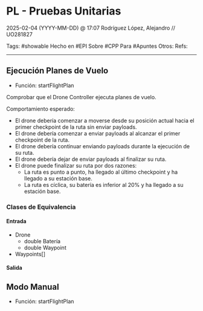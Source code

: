 # PL - Pruebas Unitarias
2025-02-04 (YYYY-MM-DD) @ 17:07
Rodríguez López, Alejandro // UO281827

Tags:
	#showable
	Hecho en #EPI
	Sobre #CPP
	Para #Apuntes
	Otros:
	Refs:
 
<hr>

## Ejecución Planes de Vuelo

- Función: startFlightPlan

Comprobar que el Drone Controller ejecuta planes de vuelo.

Comportamiento esperado:

- El drone debería comenzar a moverse desde su posición actual hacia el primer checkpoint de la ruta sin enviar payloads.
- El drone debería comenzar a enviar payloads al alcanzar el primer checkpoint de la ruta.
- El drone debería continuar enviando payloads durante la ejecución de su ruta.
- El drone debería dejar de enviar payloads al finalizar su ruta.
- El drone puede finalizar su ruta por dos razones:
	- La ruta es punto a punto, ha llegado al último checkpoint y ha llegado a su estación base.
	- La ruta es cíclica, su batería es inferior al 20% y ha llegado a su estación base.

### Clases de Equivalencia

#### Entrada
- Drone
	- double Batería
	- double Waypoint
- Waypoints[]
#### Salida

## Modo Manual

- Función: startFlightPlan